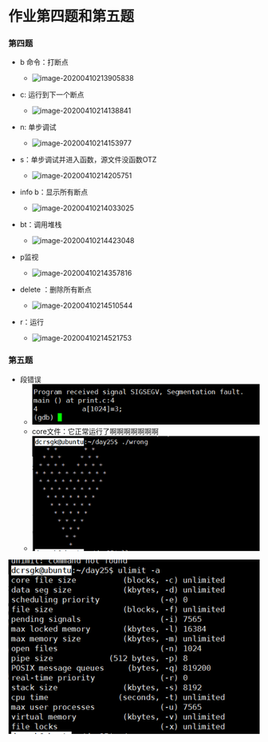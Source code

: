 # 作业第四题和第五题

### 第四题

- b 命令：打断点
  - ![image-20200410213905838](C:\Users\GK\AppData\Roaming\Typora\typora-user-images\image-20200410213905838.png)
- c:  运行到下一个断点
  - ![image-20200410214138841](C:\Users\GK\AppData\Roaming\Typora\typora-user-images\image-20200410214138841.png)
- n:  单步调试
  - ![image-20200410214153977](C:\Users\GK\AppData\Roaming\Typora\typora-user-images\image-20200410214153977.png)
- s：单步调试并进入函数，源文件没函数OTZ
  - ![image-20200410214205751](C:\Users\GK\AppData\Roaming\Typora\typora-user-images\image-20200410214205751.png)
- info b：显示所有断点
  - ![image-20200410214033025](C:\Users\GK\AppData\Roaming\Typora\typora-user-images\image-20200410214033025.png)
- bt：调用堆栈
  - ![image-20200410214423048](C:\Users\GK\AppData\Roaming\Typora\typora-user-images\image-20200410214423048.png)
- p监视
  - ![image-20200410214357816](C:\Users\GK\AppData\Roaming\Typora\typora-user-images\image-20200410214357816.png)

- delete ：删除所有断点
  - ![image-20200410214510544](C:\Users\GK\AppData\Roaming\Typora\typora-user-images\image-20200410214510544.png)
- r：运行
  - ![image-20200410214521753](C:\Users\GK\AppData\Roaming\Typora\typora-user-images\image-20200410214521753.png)

### 第五题

- 段错误
  - ![image-20200410215904023](homework_04.assets/image-20200410215904023.png)
  - core文件：它正常运行了啊啊啊啊啊啊啊
  - ![image-20200410220406840](homework_04.assets/image-20200410220406840.png)

![image-20200410220429479](homework_04.assets/image-20200410220429479.png)